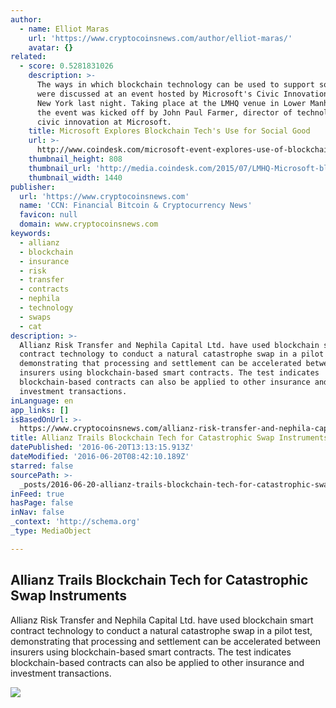 ```yaml
---
author:
  - name: Elliot Maras
    url: 'https://www.cryptocoinsnews.com/author/elliot-maras/'
    avatar: {}
related:
  - score: 0.5281831026
    description: >-
      The ways in which blockchain technology can be used to support social good
      were discussed at an event hosted by Microsoft's Civic Innovation team in
      New York last night. Taking place at the LMHQ venue in Lower Manhattan,
      the event was kicked off by John Paul Farmer, director of technology and
      civic innovation at Microsoft.
    title: Microsoft Explores Blockchain Tech's Use for Social Good
    url: >-
      http://www.coindesk.com/microsoft-event-explores-use-of-blockchain-tech-for-social-good-2/
    thumbnail_height: 808
    thumbnail_url: 'http://media.coindesk.com/2015/07/LMHQ-Microsoft-blockchain-discussion.png'
    thumbnail_width: 1440
publisher:
  url: 'https://www.cryptocoinsnews.com'
  name: 'CCN: Financial Bitcoin & Cryptocurrency News'
  favicon: null
  domain: www.cryptocoinsnews.com
keywords:
  - allianz
  - blockchain
  - insurance
  - risk
  - transfer
  - contracts
  - nephila
  - technology
  - swaps
  - cat
description: >-
  Allianz Risk Transfer and Nephila Capital Ltd. have used blockchain smart
  contract technology to conduct a natural catastrophe swap in a pilot test,
  demonstrating that processing and settlement can be accelerated between
  insurers using blockchain-based smart contracts. The test indicates
  blockchain-based contracts can also be applied to other insurance and
  investment transactions.
inLanguage: en
app_links: []
isBasedOnUrl: >-
  https://www.cryptocoinsnews.com/allianz-risk-transfer-and-nephila-capital-use-blockchain-for-catastrophic-swap-instruments/
title: Allianz Trails Blockchain Tech for Catastrophic Swap Instruments
datePublished: '2016-06-20T13:13:15.913Z'
dateModified: '2016-06-20T08:42:10.189Z'
starred: false
sourcePath: >-
  _posts/2016-06-20-allianz-trails-blockchain-tech-for-catastrophic-swap-instrum.md
inFeed: true
hasPage: false
inNav: false
_context: 'http://schema.org'
_type: MediaObject

---
```

<article style=""><h1>Allianz Trails Blockchain Tech for Catastrophic Swap Instruments</h1><p>Allianz Risk Transfer and Nephila Capital Ltd. have used blockchain smart contract technology to conduct a natural catastrophe swap in a pilot test, demonstrating that processing and settlement can be accelerated between insurers using blockchain-based smart contracts. The test indicates blockchain-based contracts can also be applied to other insurance and investment transactions.</p><img src="https://www.cryptocoinsnews.com/wp-content/uploads/2016/06/Allianz.jpg" /></article>